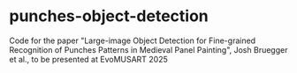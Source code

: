 # punches-object-detection
Code for the paper "Large-image Object Detection for Fine-grained Recognition of Punches Patterns in Medieval Panel Painting", Josh Bruegger et al., to be presented at EvoMUSART 2025
